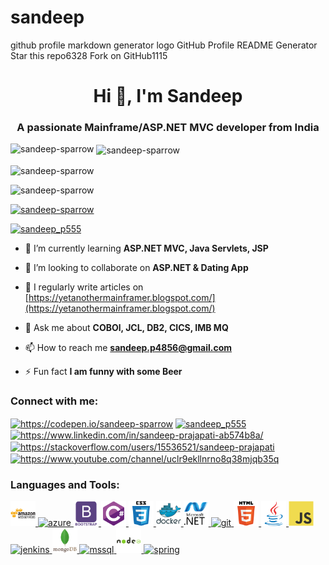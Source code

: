# sandeep
github profile markdown generator logo
GitHub Profile README Generator
Star this repo6328
Fork on GitHub1115
<h1 align="center">Hi 👋, I'm Sandeep</h1>
<h3 align="center">A passionate Mainframe/ASP.NET MVC developer from India</h3>

<p><img align="left" src="https://github-readme-stats.vercel.app/api/top-langs?username=sandeep-sparrow&show_icons=true&locale=en&layout=compact" alt="sandeep-sparrow" /></p>

<p>&nbsp;<img align="center" src="https://github-readme-stats.vercel.app/api?username=sandeep-sparrow&show_icons=true&locale=en" alt="sandeep-sparrow" /></p>

<p><img align="center" src="https://github-readme-streak-stats.herokuapp.com/?user=sandeep-sparrow&" alt="sandeep-sparrow" /></p>

<p align="left"> <img src="https://komarev.com/ghpvc/?username=sandeep-sparrow&label=Profile%20views&color=0e75b6&style=flat" alt="sandeep-sparrow" /> </p>

<p align="left"> <a href="https://github.com/ryo-ma/github-profile-trophy"><img src="https://github-profile-trophy.vercel.app/?username=sandeep-sparrow" alt="sandeep-sparrow" /></a> </p>

<p align="left"> <a href="https://twitter.com/sandeep_p555" target="blank"><img src="https://img.shields.io/twitter/follow/sandeep_p555?logo=twitter&style=for-the-badge" alt="sandeep_p555" /></a> </p>

- 🌱 I’m currently learning **ASP.NET MVC, Java Servlets, JSP**

- 👯 I’m looking to collaborate on **ASP.NET & Dating App**

- 📝 I regularly write articles on [https://yetanothermainframer.blogspot.com/](https://yetanothermainframer.blogspot.com/)

- 💬 Ask me about **COBOl, JCL, DB2, CICS, IMB MQ**

- 📫 How to reach me **sandeep.p4856@gmail.com**

- ⚡ Fun fact **I am funny with some Beer**

<h3 align="left">Connect with me:</h3>
<p align="left">
<a href="https://codepen.io/https://codepen.io/sandeep-sparrow" target="blank"><img align="center" src="https://raw.githubusercontent.com/rahuldkjain/github-profile-readme-generator/master/src/images/icons/Social/codepen.svg" alt="https://codepen.io/sandeep-sparrow" height="30" width="40" /></a>
<a href="https://twitter.com/sandeep_p555" target="blank"><img align="center" src="https://raw.githubusercontent.com/rahuldkjain/github-profile-readme-generator/master/src/images/icons/Social/twitter.svg" alt="sandeep_p555" height="30" width="40" /></a>
<a href="https://linkedin.com/in/https://www.linkedin.com/in/sandeep-prajapati-ab574b8a/" target="blank"><img align="center" src="https://raw.githubusercontent.com/rahuldkjain/github-profile-readme-generator/master/src/images/icons/Social/linked-in-alt.svg" alt="https://www.linkedin.com/in/sandeep-prajapati-ab574b8a/" height="30" width="40" /></a>
<a href="https://stackoverflow.com/users/https://stackoverflow.com/users/15536521/sandeep-prajapati" target="blank"><img align="center" src="https://raw.githubusercontent.com/rahuldkjain/github-profile-readme-generator/master/src/images/icons/Social/stack-overflow.svg" alt="https://stackoverflow.com/users/15536521/sandeep-prajapati" height="30" width="40" /></a>
<a href="https://www.youtube.com/c/https://www.youtube.com/channel/uclr9ekllnrno8q38mjqb35q" target="blank"><img align="center" src="https://raw.githubusercontent.com/rahuldkjain/github-profile-readme-generator/master/src/images/icons/Social/youtube.svg" alt="https://www.youtube.com/channel/uclr9ekllnrno8q38mjqb35q" height="30" width="40" /></a>
</p>

<h3 align="left">Languages and Tools:</h3>
<p align="left"> <a href="https://aws.amazon.com" target="_blank"> 
<img src="https://raw.githubusercontent.com/devicons/devicon/master/icons/amazonwebservices/amazonwebservices-original-wordmark.svg" alt="aws" width="40" height="40"/> </a> <a href="https://azure.microsoft.com/en-in/" target="_blank"> 
<img src="https://www.vectorlogo.zone/logos/microsoft_azure/microsoft_azure-icon.svg" alt="azure" width="40" height="40"/> </a> <a href="https://getbootstrap.com" target="_blank"> 
<img src="https://raw.githubusercontent.com/devicons/devicon/master/icons/bootstrap/bootstrap-plain-wordmark.svg" alt="bootstrap" width="40" height="40"/> </a> <a href="https://www.w3schools.com/cs/" target="_blank"> 
<img src="https://raw.githubusercontent.com/devicons/devicon/master/icons/csharp/csharp-original.svg" alt="csharp" width="40" height="40"/> </a> <a href="https://www.w3schools.com/css/" target="_blank"> 
<img src="https://raw.githubusercontent.com/devicons/devicon/master/icons/css3/css3-original-wordmark.svg" alt="css3" width="40" height="40"/> </a> <a href="https://www.docker.com/" target="_blank"> 
<img src="https://raw.githubusercontent.com/devicons/devicon/master/icons/docker/docker-original-wordmark.svg" alt="docker" width="40" height="40"/> </a> <a href="https://dotnet.microsoft.com/" target="_blank"> 
<img src="https://raw.githubusercontent.com/devicons/devicon/master/icons/dot-net/dot-net-original-wordmark.svg" alt="dotnet" width="40" height="40"/> </a> <a href="https://git-scm.com/" target="_blank"> 
<img src="https://www.vectorlogo.zone/logos/git-scm/git-scm-icon.svg" alt="git" width="40" height="40"/> </a> <a href="https://www.w3.org/html/" target="_blank"> <img src="https://raw.githubusercontent.com/devicons/devicon/master/icons/html5/html5-original-wordmark.svg" alt="html5" width="40" height="40"/> </a> <a href="https://www.java.com" target="_blank"> 
<img src="https://raw.githubusercontent.com/devicons/devicon/master/icons/java/java-original.svg" alt="java" width="40" height="40"/> </a> <a href="https://developer.mozilla.org/en-US/docs/Web/JavaScript" target="_blank"> 
<img src="https://raw.githubusercontent.com/devicons/devicon/master/icons/javascript/javascript-original.svg" alt="javascript" width="40" height="40"/> </a> <a href="https://www.jenkins.io" target="_blank"> 
<img src="https://www.vectorlogo.zone/logos/jenkins/jenkins-icon.svg" alt="jenkins" width="40" height="40"/> </a> <a href="https://www.mongodb.com/" target="_blank"> 
<img src="https://raw.githubusercontent.com/devicons/devicon/master/icons/mongodb/mongodb-original-wordmark.svg" alt="mongodb" width="40" height="40"/> </a> <a href="https://www.microsoft.com/en-us/sql-server" target="_blank"> 
<img src="https://www.svgrepo.com/show/303229/microsoft-sql-server-logo.svg" alt="mssql" width="40" height="40"/> </a> <a href="https://nodejs.org" target="_blank"> 
<img src="https://raw.githubusercontent.com/devicons/devicon/master/icons/nodejs/nodejs-original-wordmark.svg" alt="nodejs" width="40" height="40"/> </a> <a href="https://spring.io/" target="_blank"> <img src="https://www.vectorlogo.zone/logos/springio/springio-icon.svg" alt="spring" width="40" height="40"/> </a> </p>
